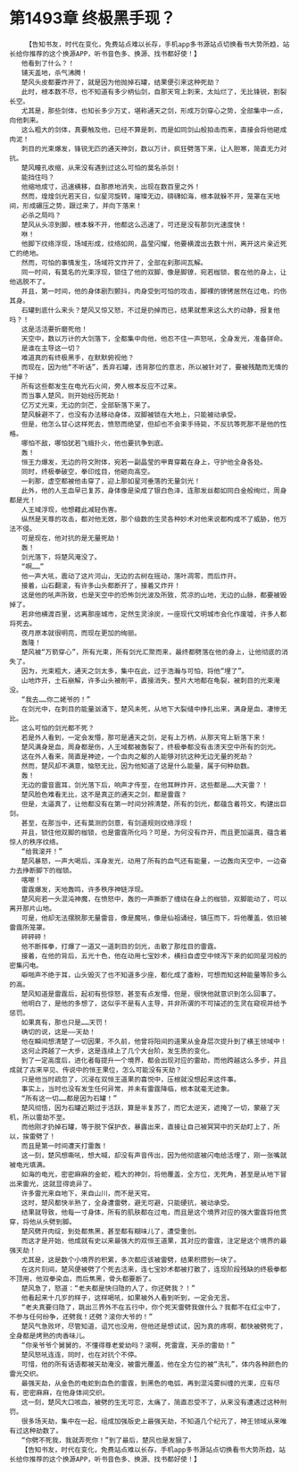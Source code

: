 # 第1493章 终极黑手现？
        【告知书友，时代在变化，免费站点难以长存，手机app多书源站点切换看书大势所趋，站长给你推荐的这个换源APP，听书音色多、换源、找书都好使！】
       他看到了什么？！
       铺天盖地，杀气沸腾！
       楚风头皮都要炸开了，就是因为他抛掉石罐，结果便引来这种死劫？
       此时，根本数不尽，也不知道有多少柄仙剑，自那天穹上刺来，太灿烂了，无比锋锐，割裂长空。
       尤其是，那些剑体，也知长多少万丈，堪称通天之剑，形成万剑穿心之势，全部集中一点，向他刺来。
       这么粗大的剑体，真要触及他，已经不算是刺，而是如同剑山般拍击而来，直接会将他砸成肉泥！
       刺目的光束爆发，锋锐无匹的通天神剑，数以万计，疯狂劈落下来，让人胆寒，简直无力对抗。
       楚风瞳孔收缩，从来没有遇到过这么可怕的莫名杀剑！
       能挡住吗？
       他缩地成寸，迅速横移，自那原地消失，出现在数百里之外！
       然而，煌煌剑光若天日，似星河旋转，璀璨无边，磅礴如海，根本就躲不开，笼罩在天地间，形成碾压之势，跟过来了，并向下落来！
       必杀之局吗？
       楚风从头凉到脚，根本躲不开，他都这么迅速了，可还是没有那剑光速度快！
       咻！
       他脚下纹络浮现，场域形成，纹络如网，晶莹闪耀，他要横渡出去数十州，离开这片亲近死亡的绝地。
       然而，可怕的事情发生，场域符文炸开了，全部在刹那间瓦解。
       同一时间，有莫名的光束浮现，锁住了他的双脚，像是脚镣，宛若枷锁，套在他的身上，让他逃脱不了。
       并且，第一时间，他的身体剧烈颤抖，肉身受到可怕的攻击，脚裸的镣铐居然在过电，灼伤其身。
       石罐到底什么来头？楚风又惊又怒，不过是扔掉而已，结果就惹来这么大的动静，报复他吗？！
       这是活活要折磨死他！
       天空中，数以万计的大剑落下，全都集中向他，他忍不住一声怒吼，全身发光，准备拼命。
       是谁在主导这一切？
       难道真的有终极黑手，在默默俯视他？
       而现在，因为他“不听话”，丢弃石罐，违背那位的意志，所以被针对了，要被残酷而无情的干掉？
       所有这些都发生在电光石火间，旁人根本反应不过来。
       而当事人楚风，则开始经历死劫！
       亿万丈光束，无边的剑芒，全部斩落下来了。
       楚风躲避不了，也没有办法移动身体，双脚被锁在大地上，只能被动承受。
       但是，他怎么甘心这样死去，愤怒而绝望，但却也不会束手待毙，不反抗等死那不是他的性格。
       哪怕不敌，哪怕犹若飞蛾扑火，他也要抗争到底。
       轰！
       恒王力爆发，无边的符文附体，宛若一副晶莹的甲胄穿戴在身上，守护他全身各处。
       同时，终极拳破空，拳印炫目，他砸向高空。
       一刹那，虚空都被他击穿了，迎上那如星河垂落的无量剑光！
       此外，他的人王血早已复苏，身体像是染成了银白色泽，连那发丝都如同白金般绚烂，周身都是光！
       人王域浮现，他想藉此减轻伤害。
       纵然是天尊的攻击，都对他无效，那个级数的生灵各种妙术对他来说都构成不了威胁，他万法不侵。
       可是现在，他对抗的是无量死劫！
       轰！
       剑光落下，将楚风淹没了。
       “啊……”
       他一声大吼，震动了这片河山，无边的古树在摇动，落叶凋零，而后炸开。
       接着，山石翻滚，有许多山头都断开了，接着又炸开！
       这是他的吼声所致，也是天空中的恐怖剑光波及所致，荒凉的山地，无边的山脉，都要被毁掉了。
       若非他横渡百里，远离那座城市，定然生灵涂炭，一座现代文明城市会化作废墟，许多人都将死去。
       夜月原本就很明亮，而现在更加的绚丽。
       轰隆！
       楚风被“万箭穿心”，所有光束，所有剑光汇聚而来，最终都劈落在他的身上，让他彻底的消失了。
       因为，光束粗大，通天之剑太多，集中在此，过于浩瀚与可怕，将他“埋了”。
       山地炸开，土石崩解，许多山头被削平，直接消失，整片大地都在龟裂，被刺目的光束淹没。
       “我去……你二姥爷的！”
       在剑光中，在刺目的能量汹涌下，楚风未死，从地下大裂缝中挣扎出来，满身是血，凄惨无比。
       这么可怕的剑光都不死？
       若是外人看到，一定会发懵，那可是通天之剑，足有上万柄，从那天穹上斩落下来！
       楚风满身是血，周身都是伤，人王域都被轰裂了，终极拳都没有击溃天空中所有的剑光。
       这在外人看来，简直是神迹，一个血肉之躯的人能够对抗这种无边无量的死劫？
       然而，楚风却不满意，恼怒无比，因为他知道了这是什么能量，属于何种劫数。
       轰！
       无边的雷音震耳，剑光落下后，响声才传至，在他耳畔炸开，这些都是……大天雷？！
       楚风脸色难看无比，这不是真正的通天之剑，都是雷霆？
       但是，太逼真了，让他都没有在第一时间分辨清楚，所有的剑光，都蕴含着符文，构建出巨剑。
       甚至，在那当中，还有莫测的剑意，有剑道规则纹络浮现！
       并且，锁住他双脚的枷锁，也是雷霆所化吗？可是，为何没有炸开，而且更加逼真，蕴含着惊人的秩序纹络。
       “给我滚开！”
       楚风暴怒，一声大喝后，浑身发光，动用了所有的血气还有能量，一边轰向天空中，一边奋力去挣断脚下的枷锁。
       喀嚓！
       雷霆爆发，天地轰鸣，许多秩序神链浮现。
       楚风宛若一头混沌神魔，在愤怒中，轰的一声撕断了缠绕在身上的枷锁，双脚能动了，可以离开那片山地。
       可是，他却无法摆脱那无量雷音，像是魔吼，像是仙祖诵经，镇压而下，将他覆盖，依旧被雷霆所笼罩。
       砰砰砰！
       他不断挥拳，打爆了一道又一道刺目的剑光，击散了那炫目的雷霆。
       接着，在他的背后，五光十色，他在动用七宝妙术，横扫自虚空中倾泻下来的如同星河般的密集闪电。
       噼啪声不绝于耳，山头毁灭了也不知道多少座，都化成了齑粉，可想而知这种能量等阶多么的高。
       楚风知道是雷霆后，起初有些惊怒，甚至有点发懵，但是，很快他就意识到怎么回事了。
       他明白了，是他的多想了，这似乎不是有人主导，并非所谓的不可描述的生灵在窥视并给予惩罚。
       如果真有，那也只是……天罚！
       确切的说，这是——天劫！
       他在瞬间想清楚了一切因果，不久前，他曾将阳间的道果从金身层次提升到了横王领域中！
       这何止跨越了一大步，这是连续上了几个大台阶，发生质的变化。
       到了一定高度后，进化者每提升一个境界，都会出现对应的雷劫，而他跨越这么多步，并且成就了古来罕见、传说中的恒王果位，怎么可能没有天劫？
       只是他当时疏忽了，沉浸在双恒王道果的喜悦中，压根就没想起来这件事。
       事实上，当时也没有发生任何异常，并未有雷霆降临，根本就毫无迹象。
       “所有这一切……都是因为石罐！”
       楚风彻悟，因为石罐近期过于活跃，算是半复苏了，而它太逆天，遮掩了一切，蒙蔽了天机，所以雷劫不至。
       而他刚才扔掉石罐，等于脱下保护衣，暴露出来，直接让自己被冥冥中的天劫盯上了，所以，挨雷劈了！
       而且是第一时间遭天打雷轰！
       这一刻，楚风想嘶吼，想大喊，却没有声音传出，因为他彻底被闪电给活埋了，刚一张嘴就被电光填满。
       如海的电光，密密麻麻的金蛇，粗大的神剑，将他覆盖，全方位，无死角，甚至是从地下冒出来雷光，这就显得诡异了。
       许多雷光来自地下，来自山川，而不是天穹。
       这时，楚风都快半熟了，全身遭雷劈，避无可避，只能硬抗，被动承受。
       结果就导致，他每一寸身体，所有的肌肤都在过电，而且是这个境界对应的强大雷霆将他贯穿，将他从头劈到脚。
       楚风劈开肉绽，到处都焦黑，甚至都有糊味儿了，遭受重创。
       而这才是开始，他成就有史以来最强大的双恒王道果，其对应的雷霆，注定是这个境界的最强天劫！
       尤其是，这是数个小境界的积累，多次都应该被雷劈，结果积攒到一块了。
       在这片刻间，楚风便被劈了个死去活来，连七宝妙术都被打散了，连现阶段残缺的终极拳都不顶用，他双拳染血，而后焦黑，骨头都要断了。
       楚风急了，怒道：“老夫都是快归隐的人了，你还劈我？！”
       他看起来十几岁的样子，这样喝吼，如果被外人看到听到，一定会无言。
       “老夫真要归隐了，跳出三界外不在五行中，你个死天雷劈我做什么？我都不在红尘中了，不参与任何纷争，还劈我！还劈？滚你大爷的！”
       楚风气急败坏，尽管知道，诅咒也没用，但他还是想试试，因为真的疼啊，都快被劈死了，全身都是烤熟的肉香味儿。
       “你亲爷爷个舅舅的，不懂得尊老爱幼吗？滚啊，死雷霆，天杀的雷劫！”
       楚风怒吼连连，同时，也在对抗个不停。
       可惜，他的所有话语都被天劫淹没，被雷光覆盖，他在全方位的被“洗礼”，体内各种颜色的雷光交织。
       最强天劫，从金色的电蛇到血色的雷霆，到黑色的电弧，再到混沌雾纠缠的光束，应有尽有，密密麻麻，在他身体间交织。
       这一刻，楚风大口咳血，被劈的生无可恋，太痛了，简直忍受不了，从来没有遭遇过这种刑罚。
       很多场天劫，集中在一起，组成加强版史上最强天劫，不知道几个纪元了，神王领域从来唯有过这种劫数了。
       “你劈不死我，我就弄死你！”到了最后，楚风也是发狠了。
       【告知书友，时代在变化，免费站点难以长存，手机app多书源站点切换看书大势所趋，站长给你推荐的这个换源APP，听书音色多、换源、找书都好使！】